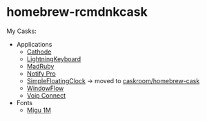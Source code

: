 homebrew-rcmdnkcask
===================

My Casks:

* Applications
    * [Cathode](http://www.secretgeometry.com/apps/cathode/)
    * [LightningKeyboard](http://morishin.hatenablog.com/entry/2014/07/05/213741)
    * [MadRuby](http://www.wingsforpigs.com/MadRuby/MadRuby.html)
    * [Notify Pro](http://www.macupdate.com/app/mac/32217/notify-pro)
    * [SimpleFloatingClock](http://www.splook.com/Software/Simple_Floating_Clock.html) -> moved to [caskroom/homebrew-cask](https://github.com/caskroom/homebrew-cask)
    * [WindowFlow](http://most-advantageous.com/windowflow/)
    * [Voip Connect](http://www.voipconnect.com/)
* Fonts
    * [Migu 1M](http://mix-mplus-ipa.sourceforge.jp/migu/)
